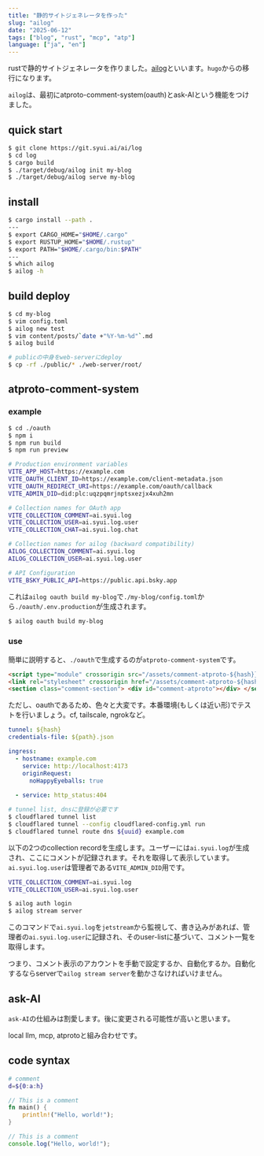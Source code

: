 ```yaml
---
title: "静的サイトジェネレータを作った"
slug: "ailog"
date: "2025-06-12"
tags: ["blog", "rust", "mcp", "atp"]
language: ["ja", "en"]
---
```


rustで静的サイトジェネレータを作りました。[ailog](https://git.syui.ai/ai/log)といいます。`hugo`からの移行になります。

`ailog`は、最初にatproto-comment-system(oauth)とask-AIという機能をつけました。

## quick start

```sh
$ git clone https://git.syui.ai/ai/log
$ cd log
$ cargo build
$ ./target/debug/ailog init my-blog
$ ./target/debug/ailog serve my-blog
```

## install

```sh
$ cargo install --path .
---
$ export CARGO_HOME="$HOME/.cargo"
$ export RUSTUP_HOME="$HOME/.rustup"
$ export PATH="$HOME/.cargo/bin:$PATH"
---
$ which ailog
$ ailog -h
```

## build deploy

```sh
$ cd my-blog
$ vim config.toml
$ ailog new test
$ vim content/posts/`date +"%Y-%m-%d"`.md
$ ailog build

# publicの中身をweb-serverにdeploy
$ cp -rf ./public/* ./web-server/root/
```

## atproto-comment-system

### example

```sh
$ cd ./oauth
$ npm i
$ npm run build
$ npm run preview
```

```sh
# Production environment variables
VITE_APP_HOST=https://example.com
VITE_OAUTH_CLIENT_ID=https://example.com/client-metadata.json
VITE_OAUTH_REDIRECT_URI=https://example.com/oauth/callback
VITE_ADMIN_DID=did:plc:uqzpqmrjnptsxezjx4xuh2mn

# Collection names for OAuth app
VITE_COLLECTION_COMMENT=ai.syui.log
VITE_COLLECTION_USER=ai.syui.log.user
VITE_COLLECTION_CHAT=ai.syui.log.chat

# Collection names for ailog (backward compatibility)
AILOG_COLLECTION_COMMENT=ai.syui.log
AILOG_COLLECTION_USER=ai.syui.log.user

# API Configuration
VITE_BSKY_PUBLIC_API=https://public.api.bsky.app
```

これは`ailog oauth build my-blog`で`./my-blog/config.toml`から`./oauth/.env.production`が生成されます。

```sh
$ ailog oauth build my-blog
```

### use

簡単に説明すると、`./oauth`で生成するのが`atproto-comment-system`です。

```html
<script type="module" crossorigin src="/assets/comment-atproto-${hash}}.js"></script>
<link rel="stylesheet" crossorigin href="/assets/comment-atproto-${hash}.css">
<section class="comment-section"> <div id="comment-atproto"></div> </section>
```

ただし、oauthであるため、色々と大変です。本番環境(もしくは近い形)でテストを行いましょう。cf, tailscale, ngrokなど。

```yml:cloudflared-config.yml
tunnel: ${hash}
credentials-file: ${path}.json

ingress:
  - hostname: example.com
    service: http://localhost:4173
    originRequest:
      noHappyEyeballs: true
      
  - service: http_status:404
```

```sh
# tunnel list, dnsに登録が必要です
$ cloudflared tunnel list
$ cloudflared tunnel --config cloudflared-config.yml run
$ cloudflared tunnel route dns ${uuid} example.com
```

以下の2つのcollection recordを生成します。ユーザーには`ai.syui.log`が生成され、ここにコメントが記録されます。それを取得して表示しています。`ai.syui.log.user`は管理者である`VITE_ADMIN_DID`用です。

```sh
VITE_COLLECTION_COMMENT=ai.syui.log
VITE_COLLECTION_USER=ai.syui.log.user
```

```sh
$ ailog auth login
$ ailog stream server
```

このコマンドで`ai.syui.log`を`jetstream`から監視して、書き込みがあれば、管理者の`ai.syui.log.user`に記録され、そのuser-listに基づいて、コメント一覧を取得します。

つまり、コメント表示のアカウントを手動で設定するか、自動化するか。自動化するならserverで`ailog stream server`を動かさなければいけません。

## ask-AI

`ask-AI`の仕組みは割愛します。後に変更される可能性が高いと思います。

local llm, mcp, atprotoと組み合わせです。


## code syntax

```zsh:/path/to/test.zsh
# comment
d=${0:a:h}
```

```rust:/path/to/test.rs
// This is a comment
fn main() {
    println!("Hello, world!");
}
```

```js:/path/to/test.js
// This is a comment
console.log("Hello, world!");
```

